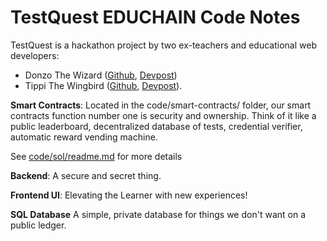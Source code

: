 # TestQuest EDUCHAIN Code Notes

TestQuest is a hackathon project by two ex-teachers and educational web developers:
- Donzo The Wizard ([Github](https://github.com/Donzo), [Devpost](https://devpost.com/mortonteaches)) 
- Tippi The Wingbird ([Github](https://github.com/tippi-fifestarr), [Devpost](https://devpost.com/tippi-fifestarr)).

**Smart Contracts**:
Located in the code/smart-contracts/ folder, our smart contracts function number one is security and ownership. Think of it like a public leaderboard, decentralized database of tests, credential verifier, automatic reward vending machine.

See [code/sol/readme.md](./sol/readme.md) for more details

**Backend**:
A secure and secret thing.

**Frontend UI**:
Elevating the Learner with new experiences!

**SQL Database**
A simple, private database for things we don't want on a public ledger.